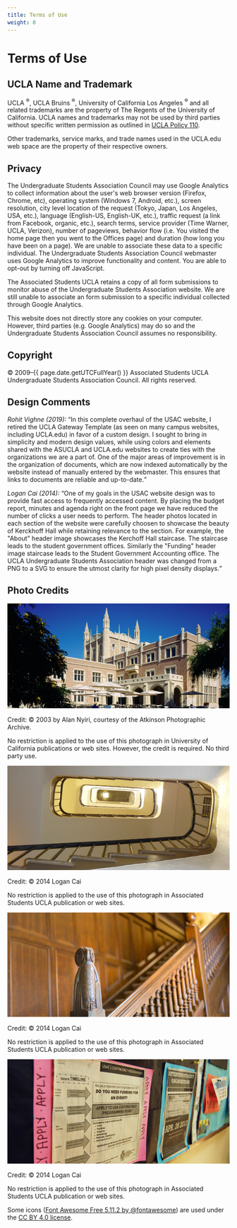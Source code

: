 ```yaml
---
title: Terms of Use
weight: 0
---
```


# Terms of Use

## UCLA Name and Trademark

UCLA <sup>&reg;</sup>, UCLA Bruins <sup>&reg;</sup>, University of California Los Angeles <sup>&reg;</sup> and all related trademarks are the property of The Regents of the University of California. UCLA names and trademarks may not be used by third parties without specific written permission as outlined in [UCLA Policy 110](http://www.adminpolicies.ucla.edu/APP/Number/110).

Other trademarks, service marks, and trade names used in the UCLA.edu web space are the property of their respective owners.

## Privacy

The Undergraduate Students Association Council may use Google Analytics to collect information about the user's web browser version (Firefox, Chrome, etc), operating system (Windows 7, Android, etc.), screen resolution, city level location of the request (Tokyo, Japan, Los Angeles, USA, etc.), language (English-US, English-UK, etc.), traffic request (a link from Facebook, organic, etc.), search terms, service provider (Time Warner, UCLA, Verizon), number of pageviews, behavior flow (i.e. You visited the home page then you went to the Offices page) and duration (how long you have been on a page). We are unable to associate these data to a specific individual. The Undergraduate Students Association Council webmaster uses Google Analytics to improve functionality and content. You are able to opt-out by turning off JavaScript.

The Associated Students UCLA retains a copy of all form submissions to monitor abuse of the Undergraduate Students Association website. We are still unable to associate an form submission to a specific individual collected through Google Analytics.

This website does not directly store any cookies on your computer. However, third parties (e.g. Google Analytics) may do so and the Undergraduate Students Association Council assumes no responsibility.

## Copyright

&copy; 2009&ndash;{{ page.date.getUTCFullYear() }} Associated Students UCLA Undergraduate Students Association Council. All rights reserved.

## Design Comments

*Rohit Vighne (<time>2019</time>):* <q>In this complete overhaul of the USAC website, I retired the UCLA Gateway Template (as seen on many campus websites, including UCLA.edu) in favor of a custom design. I sought to bring in simplicity and modern design values, while using colors and elements shared with the ASUCLA and UCLA.edu websites to create ties with the organizations we are a part of. One of the major areas of improvement is in the organization of documents, which are now indexed automatically by the website instead of manually entered by the webmaster. This ensures that links to documents are reliable and up-to-date.</q>

*Logan Cai (<time>2014</time>):* <q>One of my goals in the USAC website design was to provide fast access to frequently accessed content. By placing the budget report, minutes and agenda right on the front page we have reduced the number of clicks a user needs to perform. The header photos located in each section of the website were carefully choosen to showcase the beauty of Kerckhoff Hall while retaining relevance to the section. For example, the "About" header image showcases the Kerchoff Hall staircase. The staircase leads to the student government offices. Similarly the "Funding" header image staircase leads to the Student Government Accounting office. The UCLA Undergraduate Students Association header was changed from a PNG to a SVG to ensure the utmost clarity for high pixel density displays.</q>

## Photo Credits

<div class="people">

<section>

![Homepage header](/img/header.jpg)

<main>

Credit: &copy; 2003 by Alan Nyiri, courtesy of the Atkinson Photographic Archive.

No restriction is applied to the use of this photograph in University of California publications or web sites. However, the credit is required. No third party use.

</main>

</section>

<section>

![About section heading](/img/Uabout960x450.jpg)

<main>

Credit: &copy; 2014 Logan Cai

No restriction is applied to the use of this photograph in Associated Students UCLA publication or web sites.

</main>

</section>

<section>

![Funding section heading](/img/Ufunding960x450.jpg)

<main>

Credit: &copy; 2014 Logan Cai

No restriction is applied to the use of this photograph in Associated Students UCLA publication or web sites.

</main>

</section>

<section>

![Documents section heading](/img/Udocuments960x450.jpg)

<main>

Credit: &copy; 2014 Logan Cai

No restriction is applied to the use of this photograph in Associated Students UCLA publication or web sites.

</main>

</section>

</div>

Some icons ([Font Awesome Free 5.11.2 by @fontawesome](https://fontawesome.com)) are used under the [CC BY 4.0 license](https://creativecommons.org/licenses/by/4.0/).
